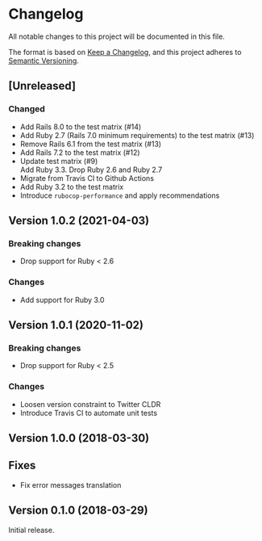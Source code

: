 # Changelog

All notable changes to this project will be documented in this file.

The format is based on [Keep a Changelog](https://keepachangelog.com/en/1.0.0/), and this project adheres to [Semantic Versioning](https://semver.org/spec/v2.0.0.html).

## [Unreleased]

### Changed

* Add Rails 8.0 to the test matrix (#14)
* Add Ruby 2.7 (Rails 7.0 minimum requirements) to the test matrix (#13)
* Remove Rails 6.1 from the test matrix (#13)
* Add Rails 7.2 to the test matrix (#12)
* Update test matrix (#9)  
  Add Ruby 3.3. Drop Ruby 2.6 and Ruby 2.7
* Migrate from Travis CI to Github Actions
* Add Ruby 3.2 to the test matrix
* Introduce `rubocop-performance` and apply recommendations

## Version 1.0.2 (2021-04-03)

### Breaking changes

* Drop support for Ruby < 2.6

### Changes

* Add support for Ruby 3.0

## Version 1.0.1 (2020-11-02)

### Breaking changes

* Drop support for Ruby < 2.5

### Changes

* Loosen version constraint to Twitter CLDR
* Introduce Travis CI to automate unit tests

## Version 1.0.0 (2018-03-30)

## Fixes

* Fix error messages translation

## Version 0.1.0 (2018-03-29)

Initial release.
